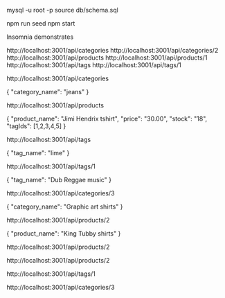 mysql -u root -p
source db/schema.sql

npm run seed
npm start

Insomnia demonstrates

<!-- START WITH GET ROUTES  -->

http://localhost:3001/api/categories
http://localhost:3001/api/categories/2
http://localhost:3001/api/products
http://localhost:3001/api/products/1
http://localhost:3001/api/tags
http://localhost:3001/api/tags/1

<!-- ///////////////////////////////////////// -->



<!-- POST ROUTES -->

http://localhost:3001/api/categories

<!-- JSON -->
{
    "category_name": "jeans"
}



http://localhost:3001/api/products

<!-- JSON -->
{
    "product_name": "Jimi Hendrix tshirt",
    "price": "30.00",
    "stock": "18",
    "tagIds": [1,2,3,4,5]
}


http://localhost:3001/api/tags

<!-- JSON -->
{
    "tag_name": "lime"
}

<!-- /////////////////////////////////////////// -->



<!-- PUT ROUTES -->

http://localhost:3001/api/tags/1

<!-- JSON -->
{
    "tag_name": "Dub Reggae music"
}


http://localhost:3001/api/categories/3

<!-- JSON -->
{
    "category_name": "Graphic art shirts"
}

http://localhost:3001/api/products/2

<!-- JSON -->
{
    "product_name": "King Tubby shirts"
}

<!-- /////////////////////////////////////////// -->

<!-- DELETE ROUTES -->

http://localhost:3001/api/products/2

<!-- SET FROM JSON TO BODY -->

http://localhost:3001/api/products/2
<!-- SEND -->
http://localhost:3001/api/tags/1
<!-- SEND -->
http://localhost:3001/api/categories/3
<!-- SEND -->
